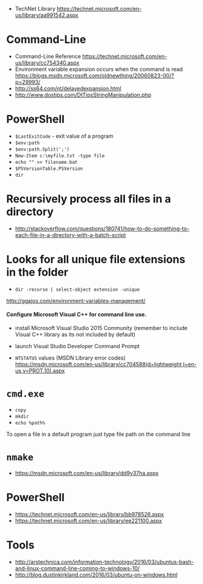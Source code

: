 - TechNet Library https://technet.microsoft.com/en-us/library/aa991542.aspx

# Command-Line
- Command-Line Reference https://technet.microsoft.com/en-us/library/cc754340.aspx
- Environment variable expansion occurs when the command is read https://blogs.msdn.microsoft.com/oldnewthing/20060823-00/?p=29993/
- http://ss64.com/nt/delayedexpansion.html
- http://www.dostips.com/DtTipsStringManipulation.php

# PowerShell
- `$LastExitCode` - exit value of a program
- `$env:path`
- `$env:path.Split(';')`
- `New-Item c:\myfile.txt -type file`
- `echo "" >> filename.bat`
- `$PSVersionTable.PSVersion`
- `dir`

# Recursively process all files in a directory
- http://stackoverflow.com/questions/180741/how-to-do-something-to-each-file-in-a-directory-with-a-batch-script

# Looks for all unique file extensions in the folder
- `dir -recurse | select-object extension -unique`

http://ggajos.com/environment-variables-management/

#### Configure Microsoft Visual C++ for command line use.
- install Microsoft Visual Studio 2015 Community (remember to include Visual C++ library as its not included by default)
- launch Visual Studio Developer Command Prompt

- `NTSTATUS` values (MSDN Library error codes) https://msdn.microsoft.com/en-us/library/cc704588(d=lightweight,l=en-us,v=PROT.10).aspx

# `cmd.exe`
- `copy`
- `mkdir`
- `echo %path%`

To open a file in a default program just type file path on the command line

# `nmake`
- https://msdn.microsoft.com/en-us/library/dd9y37ha.aspx

# PowerShell
- https://technet.microsoft.com/en-us/library/bb978526.aspx
- https://technet.microsoft.com/en-us/library/ee221100.aspx

# Tools
- http://arstechnica.com/information-technology/2016/03/ubuntus-bash-and-linux-command-line-coming-to-windows-10/
- http://blog.dustinkirkland.com/2016/03/ubuntu-on-windows.html
